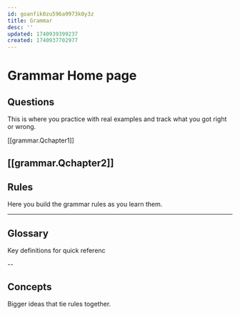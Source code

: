 ```yaml
---
id: goanfik0zu596a9973k0y3z
title: Grammar
desc: ''
updated: 1740939399237
created: 1740937702977
---
```


# Grammar Home page

## Questions
This is where you practice with real examples and track what you got right or wrong.

[[grammar.Qchapter1]]

[[grammar.Qchapter2]] 
---

## Rules
Here you build the grammar rules as you learn them.

---

## Glossary
Key definitions for quick referenc

--

## Concepts
Bigger ideas that tie rules together.